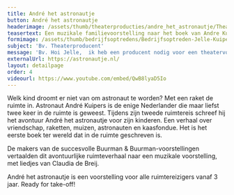 ```yaml
---
title: André het astronautje
button: André het astronautje
headerimage: /assets/thumb/theaterproducties/andre_het_astronautje/Theaterproducties-andrehetastronautje-Jelle-Kuiper.jpg
teasertext: Een muzikale familievoorstelling naar het boek van Andre Kuipers en met liedjes van Claudia de Breij.
formimage: /assets/thumb/bedrijfsoptredens/Bedrijfsoptreden-Jelle-Kuiper-fakespeech.jpg
subject: 'Bv. Theaterproducent'
message: 'Bv. Hoi Jelle,  ik heb een producent nodig voor een theatervoorstelling die ik op aan het zetten ben. Wil je een keertje koffie drinken? Groetjes, Charlotte'
externalUrl: https://astronautje.nl/
layout: detailpage
order: 4
videourl: https://www.youtube.com/embed/QwB8lyaD5Io
---
```


Welk kind droomt er niet van om astronaut te worden? Met een raket de ruimte in. Astronaut André Kuipers is de enige Nederlander die maar liefst twee keer in de ruimte is geweest. Tijdens zijn tweede ruimtereis schreef hij het avontuur André het astronautje voor zijn kinderen. Een verhaal over vriendschap, raketten, muizen, astronauten en kaasfondue. Het is het eerste boek ter wereld dat in de ruimte geschreven is.

De makers van de succesvolle Buurman & Buurman-voorstellingen vertaalden dit avontuurlijke ruimteverhaal naar een muzikale voorstelling, met liedjes van Claudia de Breij.

André het astronautje is een voorstelling voor alle ruimtereizigers vanaf 3 jaar. 
Ready for take-off! 